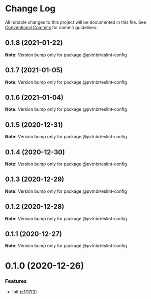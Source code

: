 # Change Log

All notable changes to this project will be documented in this file.
See [Conventional Commits](https://conventionalcommits.org) for commit guidelines.

## 0.1.8 (2021-01-22)

**Note:** Version bump only for package @pvtnbr/eslint-config





## 0.1.7 (2021-01-05)

**Note:** Version bump only for package @pvtnbr/eslint-config





## 0.1.6 (2021-01-04)

**Note:** Version bump only for package @pvtnbr/eslint-config





## 0.1.5 (2020-12-31)

**Note:** Version bump only for package @pvtnbr/eslint-config





## 0.1.4 (2020-12-30)

**Note:** Version bump only for package @pvtnbr/eslint-config





## 0.1.3 (2020-12-29)

**Note:** Version bump only for package @pvtnbr/eslint-config





## 0.1.2 (2020-12-28)

**Note:** Version bump only for package @pvtnbr/eslint-config





## 0.1.1 (2020-12-27)

**Note:** Version bump only for package @pvtnbr/eslint-config





# 0.1.0 (2020-12-26)


### Features

* init ([c1f17f3](https://github.com/privatenumber/eslint-config/commit/c1f17f362306285ad0459b04a4db84beee2da8af))
